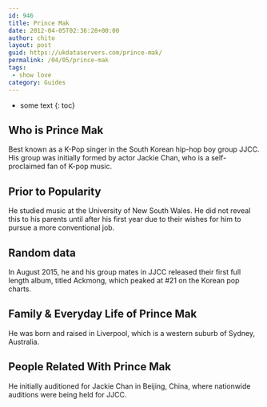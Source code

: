 ```yaml
---
id: 946
title: Prince Mak
date: 2012-04-05T02:36:28+00:00
author: chito
layout: post
guid: https://ukdataservers.com/prince-mak/
permalink: /04/05/prince-mak
tags:
 - show love
category: Guides
---
```


* some text
{: toc}
          
          
## Who is  Prince Mak
                  
                  
                  
Best known as a K-Pop singer in the South Korean hip-hop boy group JJCC. His group was initially formed by actor Jackie Chan, who is a self-proclaimed fan of K-pop music.
                  
                
                
                
## Prior to Popularity 
                  
                  
                  
He studied music at the University of New South Wales. He did not reveal this to his parents until after his first year due to their wishes for him to pursue a more conventional job.
                  
                
                
                
## Random data 
                  
                  
                  
In August 2015, he and his group mates in JJCC released their first full length album, titled Ackmong, which peaked at #21 on the Korean pop charts.
                  
                
                
                
## Family & Everyday Life of Prince Mak
                  
                  
                  
He was born and raised in Liverpool, which is a western suburb of Sydney, Australia.
                  
                
                
                
## People Related With  Prince Mak
                  
                  
                  
He initially auditioned for Jackie Chan in Beijing, China, where nationwide auditions were being held for JJCC.
                  
                
              
            
          
          
          
    
    
  
